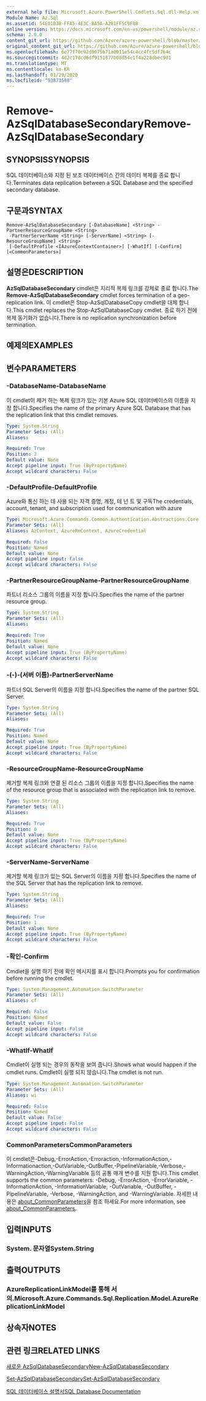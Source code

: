 ```yaml
---
external help file: Microsoft.Azure.PowerShell.Cmdlets.Sql.dll-Help.xml
Module Name: Az.Sql
ms.assetid: 54E01B3B-FFA5-4E3C-BA5A-A281FF5C9F8B
online version: https://docs.microsoft.com/en-us/powershell/module/az.sql/remove-azsqldatabasesecondary
schema: 2.0.0
content_git_url: https://github.com/Azure/azure-powershell/blob/master/src/Sql/Sql/help/Remove-AzSqlDatabaseSecondary.md
original_content_git_url: https://github.com/Azure/azure-powershell/blob/master/src/Sql/Sql/help/Remove-AzSqlDatabaseSecondary.md
ms.openlocfilehash: 6e77f70c92d9075671a0011e54c4cc4fc5df764c
ms.sourcegitcommit: 4d2c178cd6df9151877b08d54c1f4a228dbec9d1
ms.translationtype: MT
ms.contentlocale: ko-KR
ms.lasthandoff: 01/29/2020
ms.locfileid: "93873588"
---
```

# <span data-ttu-id="0bee9-101">Remove-AzSqlDatabaseSecondary</span><span class="sxs-lookup"><span data-stu-id="0bee9-101">Remove-AzSqlDatabaseSecondary</span></span>

## <span data-ttu-id="0bee9-102">SYNOPSIS</span><span class="sxs-lookup"><span data-stu-id="0bee9-102">SYNOPSIS</span></span>
<span data-ttu-id="0bee9-103">SQL 데이터베이스와 지정 된 보조 데이터베이스 간의 데이터 복제를 종료 합니다.</span><span class="sxs-lookup"><span data-stu-id="0bee9-103">Terminates data replication between a SQL Database and the specified secondary database.</span></span>

## <span data-ttu-id="0bee9-104">구문과</span><span class="sxs-lookup"><span data-stu-id="0bee9-104">SYNTAX</span></span>

```
Remove-AzSqlDatabaseSecondary [-DatabaseName] <String> -PartnerResourceGroupName <String>
 -PartnerServerName <String> [-ServerName] <String> [-ResourceGroupName] <String>
 [-DefaultProfile <IAzureContextContainer>] [-WhatIf] [-Confirm] [<CommonParameters>]
```

## <span data-ttu-id="0bee9-105">설명은</span><span class="sxs-lookup"><span data-stu-id="0bee9-105">DESCRIPTION</span></span>
<span data-ttu-id="0bee9-106">**AzSqlDatabaseSecondary** cmdlet은 지리적 복제 링크를 강제로 종료 합니다.</span><span class="sxs-lookup"><span data-stu-id="0bee9-106">The **Remove-AzSqlDatabaseSecondary** cmdlet forces termination of a geo-replication link.</span></span>
<span data-ttu-id="0bee9-107">이 cmdlet은 Stop-AzSqlDatabaseCopy cmdlet을 대체 합니다.</span><span class="sxs-lookup"><span data-stu-id="0bee9-107">This cmdlet replaces the Stop-AzSqlDatabaseCopy cmdlet.</span></span>
<span data-ttu-id="0bee9-108">종료 하기 전에 복제 동기화가 없습니다.</span><span class="sxs-lookup"><span data-stu-id="0bee9-108">There is no replication synchronization before termination.</span></span>

## <span data-ttu-id="0bee9-109">예제의</span><span class="sxs-lookup"><span data-stu-id="0bee9-109">EXAMPLES</span></span>

## <span data-ttu-id="0bee9-110">변수</span><span class="sxs-lookup"><span data-stu-id="0bee9-110">PARAMETERS</span></span>

### <span data-ttu-id="0bee9-111">-DatabaseName</span><span class="sxs-lookup"><span data-stu-id="0bee9-111">-DatabaseName</span></span>
<span data-ttu-id="0bee9-112">이 cmdlet이 제거 하는 복제 링크가 있는 기본 Azure SQL 데이터베이스의 이름을 지정 합니다.</span><span class="sxs-lookup"><span data-stu-id="0bee9-112">Specifies the name of the primary Azure SQL Database that has the replication link that this cmdlet removes.</span></span>

```yaml
Type: System.String
Parameter Sets: (All)
Aliases:

Required: True
Position: 2
Default value: None
Accept pipeline input: True (ByPropertyName)
Accept wildcard characters: False
```

### <span data-ttu-id="0bee9-113">-DefaultProfile</span><span class="sxs-lookup"><span data-stu-id="0bee9-113">-DefaultProfile</span></span>
<span data-ttu-id="0bee9-114">Azure와 통신 하는 데 사용 되는 자격 증명, 계정, 테 넌 트 및 구독</span><span class="sxs-lookup"><span data-stu-id="0bee9-114">The credentials, account, tenant, and subscription used for communication with azure</span></span>

```yaml
Type: Microsoft.Azure.Commands.Common.Authentication.Abstractions.Core.IAzureContextContainer
Parameter Sets: (All)
Aliases: AzContext, AzureRmContext, AzureCredential

Required: False
Position: Named
Default value: None
Accept pipeline input: False
Accept wildcard characters: False
```

### <span data-ttu-id="0bee9-115">-PartnerResourceGroupName</span><span class="sxs-lookup"><span data-stu-id="0bee9-115">-PartnerResourceGroupName</span></span>
<span data-ttu-id="0bee9-116">파트너 리소스 그룹의 이름을 지정 합니다.</span><span class="sxs-lookup"><span data-stu-id="0bee9-116">Specifies the name of the partner  resource group.</span></span>

```yaml
Type: System.String
Parameter Sets: (All)
Aliases:

Required: True
Position: Named
Default value: None
Accept pipeline input: True (ByPropertyName)
Accept wildcard characters: False
```

### <span data-ttu-id="0bee9-117">-(-)-(서버 이름)</span><span class="sxs-lookup"><span data-stu-id="0bee9-117">-PartnerServerName</span></span>
<span data-ttu-id="0bee9-118">파트너 SQL Server의 이름을 지정 합니다.</span><span class="sxs-lookup"><span data-stu-id="0bee9-118">Specifies the name of the partner SQL Server.</span></span>

```yaml
Type: System.String
Parameter Sets: (All)
Aliases:

Required: True
Position: Named
Default value: None
Accept pipeline input: True (ByPropertyName)
Accept wildcard characters: False
```

### <span data-ttu-id="0bee9-119">-ResourceGroupName</span><span class="sxs-lookup"><span data-stu-id="0bee9-119">-ResourceGroupName</span></span>
<span data-ttu-id="0bee9-120">제거할 복제 링크와 연결 된 리소스 그룹의 이름을 지정 합니다.</span><span class="sxs-lookup"><span data-stu-id="0bee9-120">Specifies the name of the resource group that is associated with the replication link to remove.</span></span>

```yaml
Type: System.String
Parameter Sets: (All)
Aliases:

Required: True
Position: 0
Default value: None
Accept pipeline input: True (ByPropertyName)
Accept wildcard characters: False
```

### <span data-ttu-id="0bee9-121">-ServerName</span><span class="sxs-lookup"><span data-stu-id="0bee9-121">-ServerName</span></span>
<span data-ttu-id="0bee9-122">제거할 복제 링크가 있는 SQL Server의 이름을 지정 합니다.</span><span class="sxs-lookup"><span data-stu-id="0bee9-122">Specifies the name of the SQL Server that has the replication link to remove.</span></span>

```yaml
Type: System.String
Parameter Sets: (All)
Aliases:

Required: True
Position: 1
Default value: None
Accept pipeline input: True (ByPropertyName)
Accept wildcard characters: False
```

### <span data-ttu-id="0bee9-123">-확인</span><span class="sxs-lookup"><span data-stu-id="0bee9-123">-Confirm</span></span>
<span data-ttu-id="0bee9-124">Cmdlet을 실행 하기 전에 확인 메시지를 표시 합니다.</span><span class="sxs-lookup"><span data-stu-id="0bee9-124">Prompts you for confirmation before running the cmdlet.</span></span>

```yaml
Type: System.Management.Automation.SwitchParameter
Parameter Sets: (All)
Aliases: cf

Required: False
Position: Named
Default value: False
Accept pipeline input: False
Accept wildcard characters: False
```

### <span data-ttu-id="0bee9-125">-WhatIf</span><span class="sxs-lookup"><span data-stu-id="0bee9-125">-WhatIf</span></span>
<span data-ttu-id="0bee9-126">Cmdlet이 실행 되는 경우의 동작을 보여 줍니다.</span><span class="sxs-lookup"><span data-stu-id="0bee9-126">Shows what would happen if the cmdlet runs.</span></span>
<span data-ttu-id="0bee9-127">Cmdlet이 실행 되지 않습니다.</span><span class="sxs-lookup"><span data-stu-id="0bee9-127">The cmdlet is not run.</span></span>

```yaml
Type: System.Management.Automation.SwitchParameter
Parameter Sets: (All)
Aliases: wi

Required: False
Position: Named
Default value: False
Accept pipeline input: False
Accept wildcard characters: False
```

### <span data-ttu-id="0bee9-128">CommonParameters</span><span class="sxs-lookup"><span data-stu-id="0bee9-128">CommonParameters</span></span>
<span data-ttu-id="0bee9-129">이 cmdlet은-Debug,-ErrorAction,-Erroraction,-InformationAction,-Informationaction,-OutVariable,-OutBuffer,-PipelineVariable,-Verbose,-WarningAction,-WarningVariable 등의 공통 매개 변수를 지원 합니다.</span><span class="sxs-lookup"><span data-stu-id="0bee9-129">This cmdlet supports the common parameters: -Debug, -ErrorAction, -ErrorVariable, -InformationAction, -InformationVariable, -OutVariable, -OutBuffer, -PipelineVariable, -Verbose, -WarningAction, and -WarningVariable.</span></span> <span data-ttu-id="0bee9-130">자세한 내용은 [about_CommonParameters](https://go.microsoft.com/fwlink/?LinkID=113216)을 참조 하세요.</span><span class="sxs-lookup"><span data-stu-id="0bee9-130">For more information, see [about_CommonParameters](https://go.microsoft.com/fwlink/?LinkID=113216).</span></span>

## <span data-ttu-id="0bee9-131">입력</span><span class="sxs-lookup"><span data-stu-id="0bee9-131">INPUTS</span></span>

### <span data-ttu-id="0bee9-132">System. 문자열</span><span class="sxs-lookup"><span data-stu-id="0bee9-132">System.String</span></span>

## <span data-ttu-id="0bee9-133">출력</span><span class="sxs-lookup"><span data-stu-id="0bee9-133">OUTPUTS</span></span>

### <span data-ttu-id="0bee9-134">AzureReplicationLinkModel를 통해 서의.</span><span class="sxs-lookup"><span data-stu-id="0bee9-134">Microsoft.Azure.Commands.Sql.Replication.Model.AzureReplicationLinkModel</span></span>

## <span data-ttu-id="0bee9-135">상속자</span><span class="sxs-lookup"><span data-stu-id="0bee9-135">NOTES</span></span>

## <span data-ttu-id="0bee9-136">관련 링크</span><span class="sxs-lookup"><span data-stu-id="0bee9-136">RELATED LINKS</span></span>

[<span data-ttu-id="0bee9-137">새로운 AzSqlDatabaseSecondary</span><span class="sxs-lookup"><span data-stu-id="0bee9-137">New-AzSqlDatabaseSecondary</span></span>](./New-AzSqlDatabaseSecondary.md)

[<span data-ttu-id="0bee9-138">Set-AzSqlDatabaseSecondary</span><span class="sxs-lookup"><span data-stu-id="0bee9-138">Set-AzSqlDatabaseSecondary</span></span>](./Set-AzSqlDatabaseSecondary.md)

[<span data-ttu-id="0bee9-139">SQL 데이터베이스 설명서</span><span class="sxs-lookup"><span data-stu-id="0bee9-139">SQL Database Documentation</span></span>](https://docs.microsoft.com/azure/sql-database/)
